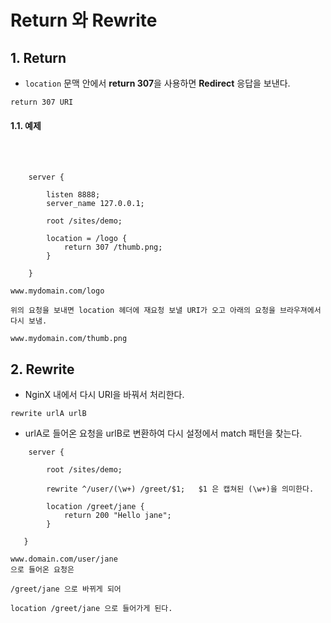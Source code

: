 

# Return 와 Rewrite  

## 1. Return  

* `location` 문맥 안에서 **return 307**을 사용하면 **Redirect** 응답을 보낸다.  
```
return 307 URI
```

#### 1.1. 예제  
<br/><br/>
```
    server {
        
        listen 8888;
        server_name 127.0.0.1;
        
        root /sites/demo;

        location = /logo {
            return 307 /thumb.png;
        }
        
    }
```
```
www.mydomain.com/logo

위의 요청을 보내면 location 헤더에 재요청 보낼 URI가 오고 아래의 요청을 브라우져에서 다시 보냄.

www.mydomain.com/thumb.png
```


## 2. Rewrite  
* NginX 내에서 다시 URI을 바꿔서 처리한다.  
```
rewrite urlA urlB
```
* urlA로 들어온 요청을 urlB로 변환하여 다시 설정에서 match 패턴을 찾는다.  

```
    server {
    
        root /sites/demo;

        rewrite ^/user/(\w+) /greet/$1;   $1 은 캡쳐된 (\w+)을 의미한다.
        
        location /greet/jane {
            return 200 "Hello jane";
        }
        
   }     
```

```
www.domain.com/user/jane
으로 들어온 요청은 

/greet/jane 으로 바뀌게 되어

location /greet/jane 으로 들어가게 된다.
```





